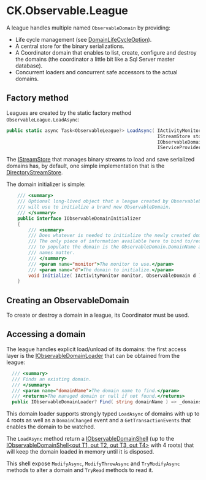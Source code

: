 # CK.Observable.League

A league handles multiple named `ObservableDomain` by providing:

- Life cycle management (see [DomainLifeCycleOption](Coordinator/DomainLifeCycleOption.cs)).
- A central store for the binary serializations.
- A Coordinator domain that enables to list, create, configure and destroy the domains (the coordinator a little bit like a Sql Server master database).
- Concurrent loaders and concurrent safe accessors to the actual domains.

## Factory method

Leagues are created by the static factory method `ObservableLeague.LoadAsync`:

```csharp
public static async Task<ObservableLeague?> LoadAsync( IActivityMonitor monitor,
                                                       IStreamStore store,
                                                       IObservableDomainInitializer? initializer = null,
                                                       IServiceProvider? serviceProvider = null )
```

The [IStreamStore](StreamStore/IStreamStore.cs) that manages binary streams to load and save serialized domains
has, by default, one simple implementation that is the [DirectoryStreamStore](StreamStore/DirectoryStreamStore.cs).

The domain initializer is simple:

```csharp
    /// <summary>
    /// Optional long-lived object that a league created by ObservableLeague.LoadAsync
    /// will use to initialize a brand new ObservableDomain.
    /// </summary>
    public interface IObservableDomainInitializer
    {
        /// <summary>
        /// Does whatever is needed to initialize the newly created domain.
        /// The only piece of information available here to bind to/recover/lookup data required
        /// to populate the domain is the ObservableDomain.DomainName and this is intended:
        /// names matter.
        /// </summary>
        /// <param name="monitor">The monitor to use.</param>
        /// <param name="d">The domain to initialize.</param>
        void Initialize( IActivityMonitor monitor, ObservableDomain d );
    }
```

## Creating an ObservableDomain

To create or destroy a domain in a league, its Coordinator must be used.


## Accessing a domain

The league handles explicit load/unload of its domains: the first access
layer is the [IObservableDomainLoader](IObservableDomainLoader.cs) that can be obtained from the league:

```csharp
  /// <summary>
  /// Finds an existing domain.
  /// </summary>
  /// <param name="domainName">The domain name to find.</param>
  /// <returns>The managed domain or null if not found.</returns>
  public IObservableDomainLoader? Find( string domainName ) => _domains.TryGetValue( domainName, out Shell shell ) ? shell : null;
```

This domain loader supports strongly typed `LoadAsync` of domains with up to 4 roots as well as a `DomainChanged` event
and a `GetTransactionEvents` that enables the domain to be watched.

The `LoadAsync` method return a [IObservableDomainShell](IObservableDomainShell.cs) (up to
the [IObservableDomainShell&lt;out T1, out T2, out T3, out T4&gt;](IObservableDomainShellTTTT.cs) with 4 roots)
that will keep the domain loaded in memory until it is disposed.

This shell expose `ModifyAsync`, `ModifyThrowAsync` and `TryModifyAsync` methods to alter a domain
and `TryRead` methods to read it.

